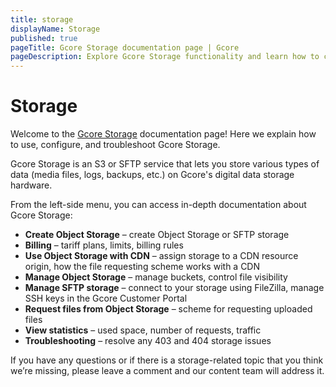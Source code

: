 ```yaml
---
title: storage
displayName: Storage
published: true
pageTitle: Gcore Storage documentation page | Gcore
pageDescription: Explore Gcore Storage functionality and learn how to configure Object and SFTP storage.
---
```

# Storage

Welcome to the <a href="https://gcore.com/storage" target="_blank">Gcore Storage</a> documentation page! Here we explain how to use, configure, and troubleshoot Gcore Storage.

Gcore Storage is an S3 or SFTP service that lets you store various types of data (media files, logs, backups, etc.) on Gcore's digital data storage hardware.

From the left-side menu, you can access in-depth documentation about Gcore Storage:

- **Create Object Storage** – create Object Storage or SFTP storage
- **Billing** – tariff plans, limits, billing rules
- **Use Object Storage with CDN** – assign storage to a CDN resource origin, how the file requesting scheme works with a CDN
- **Manage Object Storage** – manage buckets, control file visibility
- **Manage SFTP storage** – connect to your storage using FileZilla, manage SSH keys in the Gcore Customer Portal
- **Request files from Object Storage** – scheme for requesting uploaded files
- **View statistics** – used space, number of requests, traffic
- **Troubleshooting** – resolve any 403 and 404 storage issues

If you have any questions or if there is a storage-related topic that you think we’re missing, please leave a comment and our content team will address it.
